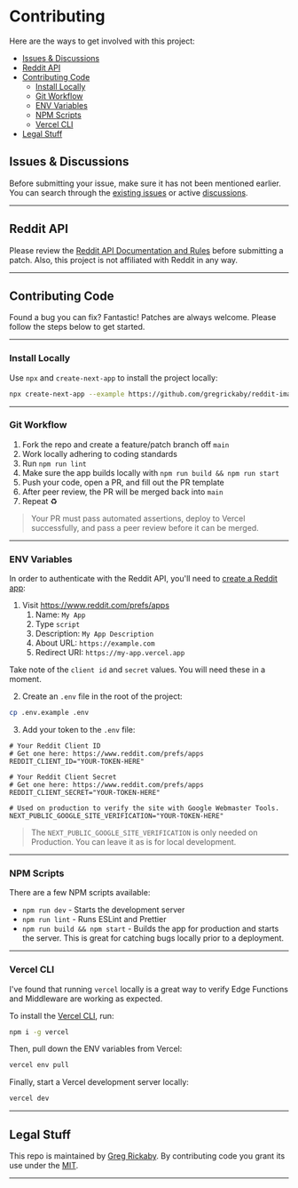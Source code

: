 # Contributing <!-- omit in toc -->

Here are the ways to get involved with this project:

- [Issues \& Discussions](#issues--discussions)
- [Reddit API](#reddit-api)
- [Contributing Code](#contributing-code)
  - [Install Locally](#install-locally)
  - [Git Workflow](#git-workflow)
  - [ENV Variables](#env-variables)
  - [NPM Scripts](#npm-scripts)
  - [Vercel CLI](#vercel-cli)
- [Legal Stuff](#legal-stuff)

## Issues & Discussions

Before submitting your issue, make sure it has not been mentioned earlier. You can search through the [existing issues](https://github.com/gregrickaby/reddit-image-viewer/issues) or active [discussions](https://github.com/gregrickaby/reddit-image-viewer/discussions).

---

## Reddit API

Please review the [Reddit API Documentation and Rules](https://github.com/reddit-archive/reddit/wiki/API) before submitting a patch. Also, this project is not affiliated with Reddit in any way.

---

## Contributing Code

Found a bug you can fix? Fantastic! Patches are always welcome. Please follow the steps below to get started.

---

### Install Locally

Use `npx` and `create-next-app` to install the project locally:

```bash
npx create-next-app --example https://github.com/gregrickaby/reddit-image-viewer reddit-image-viewer
```

---

### Git Workflow

1. Fork the repo and create a feature/patch branch off `main`
2. Work locally adhering to coding standards
3. Run `npm run lint`
4. Make sure the app builds locally with `npm run build && npm run start`
5. Push your code, open a PR, and fill out the PR template
6. After peer review, the PR will be merged back into `main`
7. Repeat ♻️

> Your PR must pass automated assertions, deploy to Vercel successfully, and pass a peer review before it can be merged.

---

### ENV Variables

In order to authenticate with the Reddit API, you'll need to [create a Reddit app](https://github.com/reddit-archive/reddit/wiki/OAuth2):

1. Visit <https://www.reddit.com/prefs/apps>
   1. Name: `My App`
   2. Type `script`
   3. Description: `My App Description`
   4. About URL: `https://example.com`
   5. Redirect URI: `https://my-app.vercel.app`

Take note of the `client id` and `secret` values. You will need these in a moment.

2. Create an `.env` file in the root of the project:

```bash
cp .env.example .env
```

3. Add your token to the `.env` file:

```text
# Your Reddit Client ID
# Get one here: https://www.reddit.com/prefs/apps
REDDIT_CLIENT_ID="YOUR-TOKEN-HERE"

# Your Reddit Client Secret
# Get one here: https://www.reddit.com/prefs/apps
REDDIT_CLIENT_SECRET="YOUR-TOKEN-HERE"

# Used on production to verify the site with Google Webmaster Tools.
NEXT_PUBLIC_GOOGLE_SITE_VERIFICATION="YOUR-TOKEN-HERE"
```

> The `NEXT_PUBLIC_GOOGLE_SITE_VERIFICATION` is only needed on Production. You can leave it as is for local development.

---

### NPM Scripts

There are a few NPM scripts available:

- `npm run dev` - Starts the development server
- `npm run lint` - Runs ESLint and Prettier
- `npm run build && npm start` - Builds the app for production and starts the server. This is great for catching bugs locally prior to a deployment.

---

### Vercel CLI

I've found that running `vercel` locally is a great way to verify Edge Functions and Middleware are working as expected.

To install the [Vercel CLI](https://vercel.com/docs/cli), run:

```bash
npm i -g vercel
```

Then, pull down the ENV variables from Vercel:

```bash
vercel env pull
```

Finally, start a Vercel development server locally:

```bash
vercel dev
```

---

## Legal Stuff

This repo is maintained by [Greg Rickaby](https://gregrickaby.com/). By contributing code you grant its use under the [MIT](https://github.com/gregrickaby/reddit-image-viewer/blob/main/LICENSE).

---
